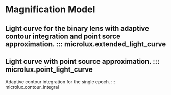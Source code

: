 # Magnification Model

Light curve for the binary lens with adaptive contour integration and point sorce approximation.
::: microlux.extended_light_curve
---
Light curve with point source approximation.
::: microlux.point_light_curve
---
Adaptive contour integration for the single epoch.
::: microlux.contour_integral